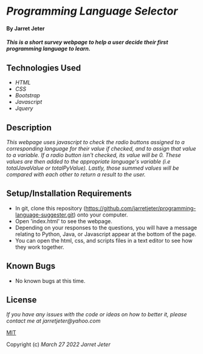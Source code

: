 # _Programming Language Selector_

#### By **Jarret Jeter**

#### _This is a short survey webpage to help a user decide their first programming language to learn._

## Technologies Used

* _HTML_
* _CSS_
* _Bootstrap_
* _Javascript_
* _Jquery_

## Description

_This webpage uses javascript to check the radio buttons assigned to a corresponding language for their value if checked, and to assign that value to a variable. If a radio button isn't checked, its value will be 0. These values are then added to the appropriate language's variable (i.e totalJavaValue or totalPyValue). Lastly, those summed values will be compared with each other to return a result to the user._

## Setup/Installation Requirements

* In git, clone this repository (https://github.com/jarretjeter/programming-language-suggester.git) onto your computer.
* Open 'index.html' to see the webpage.
* Depending on your responses to the questions, you will have a message relating to Python, Java, or Javascript appear at the bottom of the page.
* You can open the html, css, and scripts files in a text editor to see how they work together.

## Known Bugs

* No known bugs at this time.

## License

_If you have any issues with the code or ideas on how to better it, please contact me at jarretjeter@yahoo.com_

[MIT](https://github.com/jarretjeter/programming-language-suggester/LICENSE.txt)

Copyright (c) _March 27 2022_ _Jarret Jeter_
